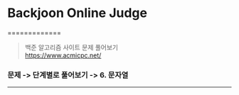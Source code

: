 # Backjoon Online Judge
=============
> 백준 알고리즘 사이트 문제 풀어보기   
> <https://www.acmicpc.net/>   

### 문제 -> 단계별로 풀어보기 -> 6. 문자열
-------------
